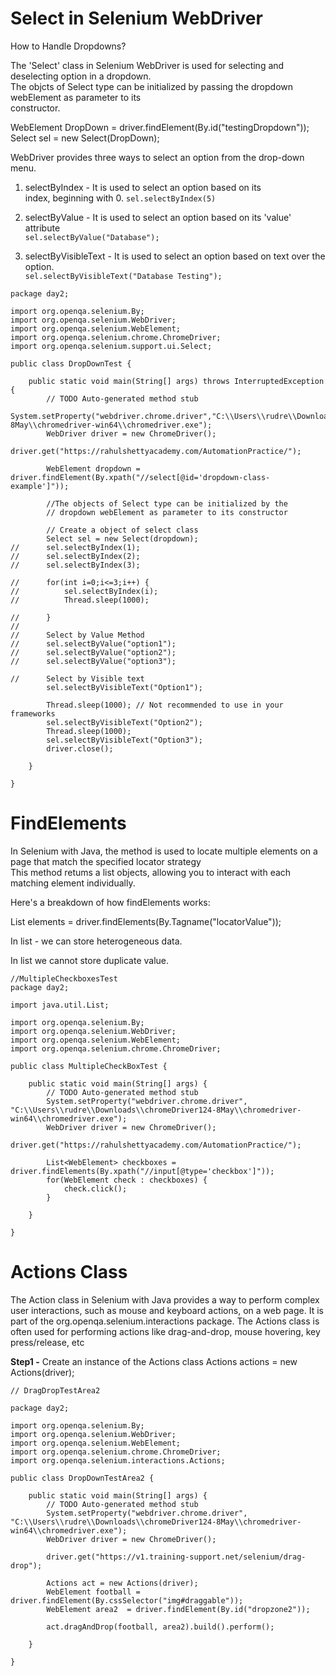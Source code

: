 # Select in Selenium WebDriver
How to Handle Dropdowns?

The 'Select' class in Selenium WebDriver is used for selecting and deselecting option in a dropdown.   
The objcts of Select type can be initialized by passing the dropdown webElement as parameter to its   
constructor.


WebElement DropDown = driver.findElement(By.id("testingDropdown"));
Select sel = new Select(DropDown);

WebDriver provides three ways to select an option from the drop-down menu.
1. selectByIndex - It is used to select an option based on its  
index, beginning with 0.
`sel.selectByIndex(5)`

2. selectByValue - It is used to select an option based on its 'value' attribute  
`sel.selectByValue("Database");`

3. selectByVisibleText - It is used to select an option based on text over the option.  
`sel.selectByVisibleText("Database Testing");`


```
package day2;

import org.openqa.selenium.By;
import org.openqa.selenium.WebDriver;
import org.openqa.selenium.WebElement;
import org.openqa.selenium.chrome.ChromeDriver;
import org.openqa.selenium.support.ui.Select;

public class DropDownTest {

	public static void main(String[] args) throws InterruptedException {
		// TODO Auto-generated method stub
		System.setProperty("webdriver.chrome.driver","C:\\Users\\rudre\\Downloads\\chromeDriver124-8May\\chromedriver-win64\\chromedriver.exe");
		WebDriver driver = new ChromeDriver();
		driver.get("https://rahulshettyacademy.com/AutomationPractice/");
		
		WebElement dropdown = driver.findElement(By.xpath("//select[@id='dropdown-class-example']"));
		
		//The objects of Select type can be initialized by the 
		// dropdown webElement as parameter to its constructor
		
		// Create a object of select class
		Select sel = new Select(dropdown);
//		sel.selectByIndex(1);
//		sel.selectByIndex(2);
//		sel.selectByIndex(3);
		
//		for(int i=0;i<=3;i++) {
//			sel.selectByIndex(i);
//			Thread.sleep(1000);

//		}
//		
//		Select by Value Method
//		sel.selectByValue("option1");
//		sel.selectByValue("option2");
//		sel.selectByValue("option3");
		
//		Select by Visible text
		sel.selectByVisibleText("Option1");
		
		Thread.sleep(1000); // Not recommended to use in your frameworks
		sel.selectByVisibleText("Option2");
		Thread.sleep(1000);
		sel.selectByVisibleText("Option3");
		driver.close();
		
	}

}

```

# FindElements
In Selenium with Java, the method is used to locate multiple elements on a  
page that match the specified locator strategy   
This method retums a list objects, allowing you to interact with each matching element individually.  

Here's a breakdown of how findElements works:  

List<WebElement> elements = driver.findElements(By.Tagname("locatorValue"));

In list - we can store heterogeneous data.

In list we cannot store duplicate value.



```
//MultipleCheckboxesTest
package day2;

import java.util.List;

import org.openqa.selenium.By;
import org.openqa.selenium.WebDriver;
import org.openqa.selenium.WebElement;
import org.openqa.selenium.chrome.ChromeDriver;

public class MultipleCheckBoxTest {

	public static void main(String[] args) {
		// TODO Auto-generated method stub
		System.setProperty("webdriver.chrome.driver", "C:\\Users\\rudre\\Downloads\\chromeDriver124-8May\\chromedriver-win64\\chromedriver.exe");
		WebDriver driver = new ChromeDriver();
		driver.get("https://rahulshettyacademy.com/AutomationPractice/");
		
		List<WebElement> checkboxes = driver.findElements(By.xpath("//input[@type='checkbox']"));
		for(WebElement check : checkboxes) {
			check.click();
		}
		
	}

}

```

# Actions Class
The Action class in Selenium with Java provides a way to perform complex user interactions, such as mouse and keyboard actions, on a web page. It is part of the org.openqa.selenium.interactions package. The Actions class is often used for performing actions like drag-and-drop, mouse hovering, key press/release, etc

**Step1 -** 
Create an instance of the Actions class
Actions actions = new Actions(driver);

```
// DragDropTestArea2

package day2;

import org.openqa.selenium.By;
import org.openqa.selenium.WebDriver;
import org.openqa.selenium.WebElement;
import org.openqa.selenium.chrome.ChromeDriver;
import org.openqa.selenium.interactions.Actions;

public class DropDownTestArea2 {

	public static void main(String[] args) {
		// TODO Auto-generated method stub
		System.setProperty("webdriver.chrome.driver", "C:\\Users\\rudre\\Downloads\\chromeDriver124-8May\\chromedriver-win64\\chromedriver.exe");
		WebDriver driver = new ChromeDriver();
		
		driver.get("https://v1.training-support.net/selenium/drag-drop");
		
		Actions act = new Actions(driver);
		WebElement football = driver.findElement(By.cssSelector("img#draggable"));
		WebElement area2  = driver.findElement(By.id("dropzone2"));
		
		act.dragAndDrop(football, area2).build().perform();

	}

}

```
